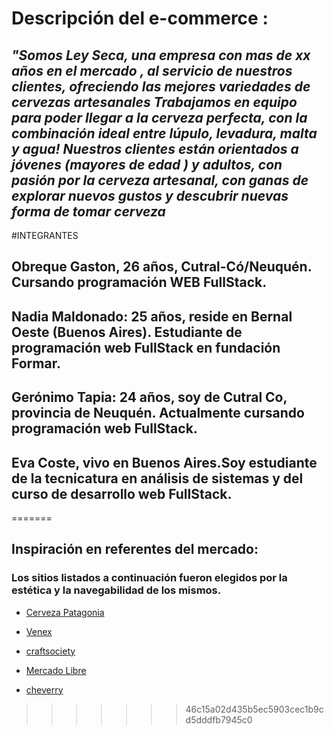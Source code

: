 # Descripción del e-commerce : 
## *"Somos Ley Seca, una empresa con mas de xx años en el mercado  , al servicio de nuestros clientes, ofreciendo las mejores variedades de cervezas artesanales Trabajamos en equipo para poder llegar a la cerveza perfecta, con la combinación ideal entre lúpulo, levadura, malta y agua! Nuestros clientes están orientados a jóvenes (mayores de edad ) y adultos, con pasión por la cerveza artesanal, con ganas de explorar nuevos gustos y descubrir nuevas forma de tomar cerveza*


 >

#INTEGRANTES
## Obreque Gaston, 26 años, Cutral-Có/Neuquén. Cursando programación WEB FullStack.
## Nadia Maldonado: 25 años, reside en Bernal Oeste (Buenos Aires). Estudiante de programación web FullStack en fundación Formar. 
## Gerónimo Tapia: 24 años, soy de Cutral Co, provincia de Neuquén. Actualmente cursando programación web FullStack.
## Eva Coste, vivo en Buenos Aires.Soy estudiante de la tecnicatura en análisis de sistemas y del curso de desarrollo web FullStack.
=======
  
## Inspiración en referentes del mercado: 
### Los sitios listados a continuación fueron elegidos por la estética y la navegabilidad de los mismos. 
* [Cerveza Patagonia](https://www.cervezapatagonia.com.ar/)

* [Venex](https://www.venex.com.ar/)

* [craftsociety](https://www.craftsociety.com.ar/?gclid=CjwKCAjwquWVBhBrEiwAt1KmwvvwFtQrqSaOs3-Ecn_1KBAO6OcjoElNSsuIP24uRLH1i5PFdshIcxoCe9MQAvD_BwE)

* [Mercado Libre](https://www.mercadolibre.com.ar/#from=homecom)

* [cheverry](https://cheverry.com.ar/)
>>>>>>> 46c15a02d435b5ec5903cec1b9cd5dddfb7945c0